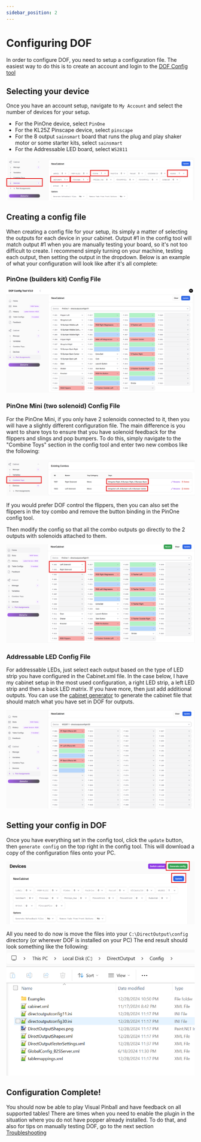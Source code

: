 ```yaml
---
sidebar_position: 2
---
```


# Configuring DOF

In order to configure DOF, you need to setup a configuration file. The easiest way to do this is to create an account and login to the [DOF Config tool](https://configtool.vpuniverse.com/) 

## Selecting your device
Once you have an account setup, navigate to ```My Account``` and select the number of devices for your setup.
 - For the PinOne device, select ```PinOne```
 - For the KL25Z Pinscape device, select ```pinscape```
 - For the 8 output ```sainsmart``` board that runs the plug and play shaker motor or some starter kits, select ```sainsmart```
 - For the Addressable LED board, select ```WS2811```
 
![image](./img/DOF-config-1.png)

## Creating a config file

When creating a config file for your setup, its simply a matter of selecting the outputs for each device in your cabinet. Output #1 in the config tool will match output #1 when you are manually testing your board, so it's not too difficult to create. I recommend simply turning on your machine, testing each output, then setting the output in the dropdown. Below is an example of what your configuration will look like after it's all complete:

### PinOne (builders kit) Config File
![image](./img/DOF-config-4.png)

### PinOne Mini (two solenoid) Config File

For the PinOne Mini, if you only have 2 solenoids connected to it, then you will have a slightly different configuration file. The main difference is you want to share toys to ensure that you have solenoid feedback for the flippers and slings and pop bumpers. To do this, simply navigate to the "Combine Toys" section in the config tool and enter two new combos like the following:

![image](./img/DOF-config-5.png)

If you would prefer DOF control the flippers, then you can also set the flippers in the toy combo and remove the button binding in the PinOne config tool.

Then modify the config so that all the combo outputs go directly to the 2 outputs with solenoids attached to them.

![image](./img/DOF-config-6.png)

### Addressable LED Config File

For addressable LEDs, just select each output based on the type of LED strip you have configured in the Cabinet.xml file. In the case below, I have my cabinet setup in the most used configuration, a right LED strip, a left LED strip and then a back LED matrix. If you have more, then just add additional outputs. You can use the [cabinet generator](../AddressableLED/cabinetGenerator) to generate the cabinet file that should match what you have set in DOF for outputs.

![image](./img/DOF-config-7.png)

## Setting your config in DOF

Once you have everything set in the config tool, click the ```update``` button, then ```generate config``` on the top right in the config tool. This will download a copy of the configuration files onto your PC. 

![image](./img/DOF-config-8.png)

All you need to do now is move the files into your ```C:\DirectOutput\config``` directory (or wherever DOF is installed on your PC) The end result should look something like the following:
![image](./img/DOF-config-3.png)


## Configuration Complete!

You should now be able to play Visual Pinball and have feedback on all supported tables! There are times when you need to enable the plugin in the situation where you do not have popper already installed. To do that, and also for tips on manually testing DOF, go to the next section [Troubleshooting](./troubleshooting)
